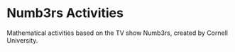 Numb3rs Activities
====

Mathematical activities based on the TV show Numb3rs, created by Cornell University.
